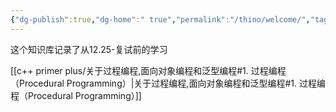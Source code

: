 ```yaml
---
{"dg-publish":true,"dg-home":" true","permalink":"/thino/welcome/","tags":["gardenEntry"],"dgPassFrontmatter":true}
---
```




这个知识库记录了从12.25-复试前的学习

[[c++ primer plus/关于过程编程,面向对象编程和泛型编程#1. 过程编程（Procedural Programming）\|关于过程编程,面向对象编程和泛型编程#1. 过程编程（Procedural Programming）]]
